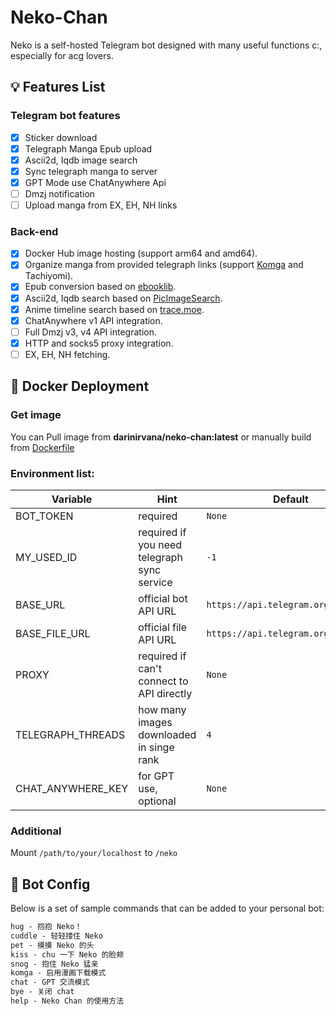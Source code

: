 # Neko-Chan

Neko is a self-hosted Telegram bot designed with many useful functions c:, especially for acg lovers.

## 💡 Features List

### Telegram bot features

- [x] Sticker download
- [x] Telegraph Manga Epub upload
- [x] Ascii2d, Iqdb image search
- [x] Sync telegraph manga to server
- [x] GPT Mode use ChatAnywhere Api
- [ ] Dmzj notification
- [ ] Upload manga from EX, EH, NH links

### Back-end

- [x] Docker Hub image hosting (support arm64 and amd64).
- [x] Organize manga from provided telegraph links (support [Komga](https://github.com/gotson/komga) and Tachiyomi).
- [x] Epub conversion based on [ebooklib](https://github.com/aerkalov/ebooklib).
- [x] Ascii2d, Iqdb search based on [PicImageSearch](https://github.com/kitUIN/PicImageSearch).
- [x] Anime timeline search based on [trace.moe](https://github.com/soruly/trace.moe).
- [x] ChatAnywhere v1 API integration.
- [ ] Full Dmzj v3, v4 API integration.
- [x] HTTP and socks5 proxy integration.
- [ ] EX, EH, NH fetching.

## 🔧 Docker Deployment

### Get image

You can Pull image from **darinirvana/neko-chan:latest** or manually build
from [Dockerfile](https://github.com/Ziang-Liu/Neko-Chan/blob/master/Dockerfile)

### Environment list:

| Variable          | Hint                                        | Default                             |  
|-------------------|---------------------------------------------|-------------------------------------|  
| BOT_TOKEN         | required                                    | `None`                              |  
| MY_USED_ID        | required if you need telegraph sync service | `-1`                                |  
| BASE_URL          | official bot API URL                        | `https://api.telegram.org/bot`      |  
| BASE_FILE_URL     | official file API URL                       | `https://api.telegram.org/file/bot` |  
| PROXY             | required if can't connect to API directly   | `None`                              |  
| TELEGRAPH_THREADS | how many images downloaded in singe rank    | `4`                                 |  
| CHAT_ANYWHERE_KEY | for GPT use, optional                       | `None`                              |  

### Additional

Mount `/path/to/your/localhost` to `/neko`

## 📝 Bot Config

Below is a set of sample commands that can be added to your personal bot:

``` txt
hug - 抱抱 Neko！  
cuddle - 轻轻搂住 Neko
pet - 摸摸 Neko 的头
kiss - chu 一下 Neko 的脸颊  
snog - 抱住 Neko 猛亲  
komga - 启用漫画下载模式  
chat - GPT 交流模式  
bye - 关闭 chat
help - Neko Chan 的使用方法  
```

